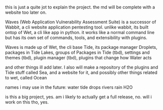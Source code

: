 this is just a quite jot to explain the project. the md will be complete with a website too later on.

Waves (Web Application Vulnerability Assessment Suite) is a successor of Wabbit, a cli website application pentesting tool. unlike wabbit, its built ontop of Wet, a cli like app in python. it works like a normal command line but has its own set of commands, tools, and extensibility with plugins.

Waves is made up of
  Wet, the cli base
    Tide, its package manager
      Droplets, packages in Tide
      Lakes, groups of Packages in Tide
      (tbd), settings and themes
    (tbd), plugin manager
      (tbd), plugins that change how Water acts

and other things ill add later.
I also will make a repository of the plugins and Tide stuff called Sea, and a website for it, and possibly other things related to wet, called Ocean

names i may use in the future:
  water
  tide
  drops
  rivers
  rain
  H2O

is this a big project, yes. am i likely to actually get a full release, no. will i work on this tho, yes.
